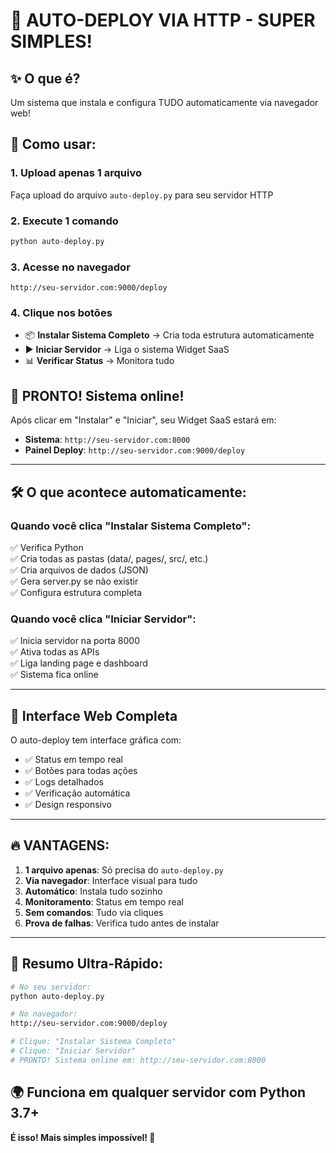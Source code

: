 # 🚀 AUTO-DEPLOY VIA HTTP - SUPER SIMPLES!

## ✨ O que é?
Um sistema que instala e configura TUDO automaticamente via navegador web!

## 🎯 Como usar:

### 1. **Upload apenas 1 arquivo**
Faça upload do arquivo `auto-deploy.py` para seu servidor HTTP

### 2. **Execute 1 comando**
```bash
python auto-deploy.py
```

### 3. **Acesse no navegador**
```
http://seu-servidor.com:9000/deploy
```

### 4. **Clique nos botões**
- 📦 **Instalar Sistema Completo** → Cria toda estrutura automaticamente
- ▶️ **Iniciar Servidor** → Liga o sistema Widget SaaS
- 📊 **Verificar Status** → Monitora tudo

## 🌟 **PRONTO! Sistema online!**

Após clicar em "Instalar" e "Iniciar", seu Widget SaaS estará em:
- **Sistema**: `http://seu-servidor.com:8000`
- **Painel Deploy**: `http://seu-servidor.com:9000/deploy`

---

## 🛠️ **O que acontece automaticamente:**

### Quando você clica "Instalar Sistema Completo":
✅ Verifica Python  
✅ Cria todas as pastas (data/, pages/, src/, etc.)  
✅ Cria arquivos de dados (JSON)  
✅ Gera server.py se não existir  
✅ Configura estrutura completa  

### Quando você clica "Iniciar Servidor":  
✅ Inicia servidor na porta 8000  
✅ Ativa todas as APIs  
✅ Liga landing page e dashboard  
✅ Sistema fica online  

---

## 📱 **Interface Web Completa**

O auto-deploy tem interface gráfica com:
- ✅ Status em tempo real
- ✅ Botões para todas ações
- ✅ Logs detalhados
- ✅ Verificação automática
- ✅ Design responsivo

---

## 🔥 **VANTAGENS:**

1. **1 arquivo apenas**: Só precisa do `auto-deploy.py`
2. **Via navegador**: Interface visual para tudo
3. **Automático**: Instala tudo sozinho
4. **Monitoramento**: Status em tempo real
5. **Sem comandos**: Tudo via cliques
6. **Prova de falhas**: Verifica tudo antes de instalar

---

## 🎯 **Resumo Ultra-Rápido:**

```bash
# No seu servidor:
python auto-deploy.py

# No navegador:
http://seu-servidor.com:9000/deploy

# Clique: "Instalar Sistema Completo"
# Clique: "Iniciar Servidor"  
# PRONTO! Sistema online em: http://seu-servidor.com:8000
```

## 🌍 **Funciona em qualquer servidor com Python 3.7+**

**É isso! Mais simples impossível! 🚀**
